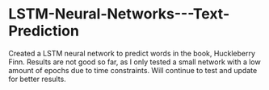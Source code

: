 # LSTM-Neural-Networks---Text-Prediction

Created a LSTM neural network to predict words in the book, Huckleberry Finn. Results are not good so far, as I only 
tested a small network with a low amount of epochs due to time constraints. Will continue to test and update for better results.
